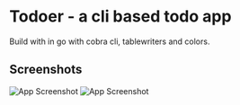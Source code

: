 

# Todoer - a cli based todo app

Build with in go with cobra cli, tablewriters and colors.



## Screenshots

![App Screenshot](https://via.placeholder.com/468x300?text=App+Screenshot+Here)
![App Screenshot](https://via.placeholder.com/468x300?text=App+Screenshot+Here)

